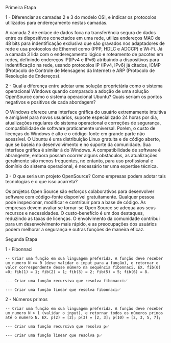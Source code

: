 Primeira Etapa

1 - Diferenciar as camadas 2 e 3 do modelo OSI, e indicar os protocolos utilizados para endereçamento nestas camadas.

  A camada 2 de enlace de dados foca na transferência segura de dados entre os dispositivos conectados em uma rede, utiliza endereços MAC de 48 bits para indentificação exclusiva que são gravados nos adaptadores de rede e usa protocolos de Ethernet como (PPP, HDLC e ADCCP) e Wi-Fi. Já a camada 3 lida com o endereçamento lógico e roteamento de pacotes em redes, definindo endereços IP(IPv4 e IPv6) atribuindo a dispositivos para indentificação na rede, usando protocolos IP (IPv4, IPv6) já citados, ICMP (Protocolo de Controle de Mensagens da Internet) e ARP (Protocolo de Resolução de Endereços).


2 - Qual a diferença entre adotar uma solução proprietária como o sistema operacional Windows quando comparado a adoção de uma solução OpenSource como o sistema operacional Ubuntu? Quais seriam os pontos negativos e positivos de cada abordagem?

  O Windows oferece uma interface gráfica do usuário extremamente intuitiva e amigável para novos usuários, suporte especializado 24 horas por dia, atualizações regulares do sistema operacional e correções de segurança, compatibilidade de software praticamente universal. Porém, o custo de licenças do Windows é alto e o código-fonte em grande parte não acessível.
  O Ubuntu é uma distribuição Linux gratuita e de código aberto, que se baseia no desenvolvimento e no suporte da comunidade. Sua interface gráfica é similar à do Windows. A compatibilidade de software é abrangente, embora possam ocorrer alguns obstáculos, as atualizações geralmente são menos frequentes, no entanto, para uso profissional e domínio do sistema operacional, é necessário ter uma expertise técnica.

3 - O que seria um projeto OpenSource? Como empresas podem adotar tais tecnologias e o que isso acarreta?

  Os projetos Open Source são esforços colaborativos para desenvolver software com código-fonte disponível gratuitamente. Qualquer pessoa pode inspecionar, modificar e contribuir para a base de código. As empresas devem avaliar se tornar-se Open Source se adequa aos seus recursos e necessidades. O custo-benefício é um dos destaques, reduzindo as taxas de licenças. O envolvimento da comunidade contribui para um desenvolvimento mais rápido, e as preocupações dos usuários podem melhorar a segurança e outras funções de maneira eficaz.

Segunda Etapa

1 - Fibonnaci

    -- Criar uma função em sua linguagem preferida. A função deve receber um numero N >= 0 (deve validar o input para a função), e retornar o valor correspondente desse número na sequência fibonnaci. EX. fib(0) =0; fib(1) = 1; fib(2) = 1; fib(3) = 2; fib(5) = 5; fib(6) = 8.

    --- Criar uma função recursiva que resolva fibonacci✅

    --- Criar uma função linear que resolva fibonnaci✅

2 - Números primos

    -- Criar uma função em sua linguagem preferida. A função deve receber um numero N > 1 (validar o input), e retornar todos os números primos até o numero N. EX. p(2) = [2]; p(3) = [2, 3]; p(10) = [2, 3, 5, 7];

    --- Criar uma função recursiva que resolva p✅

    --- Criar uma função linear que resolva p✅
